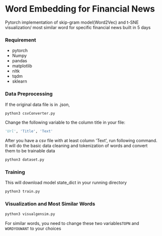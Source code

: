 # Word Embedding for Financial News
Pytorch implementation of skip-gram model(Word2Vec) and t-SNE visualization/ most similar word for specific financial news built in 5 days


### Requirement
* pytorch
* Numpy
* pandas
* matplotlib
* nltk
* tqdm
* sklearn

### Data Preprocessing

If the original data file is in .json, 
```python
python3 csvConverter.py
```
Change the following variable to the column title in your file:
```python
'Url', 'Title', 'Text'
```
After you have a csv file with at least column 'Text', run following command. It will do the basic data cleaning and tokenization of words and convert them to be trainable data
```python
python3 dataset.py
```

### Training
This will download model state_dict in your running directory
```python
python3 train.py
```

### Visualization and Most Similar Words
```python
python3 visualgensim.py
```
For similar words, you need to change these two variables`TOPN` and `WORDYOUWANT` to your choices


